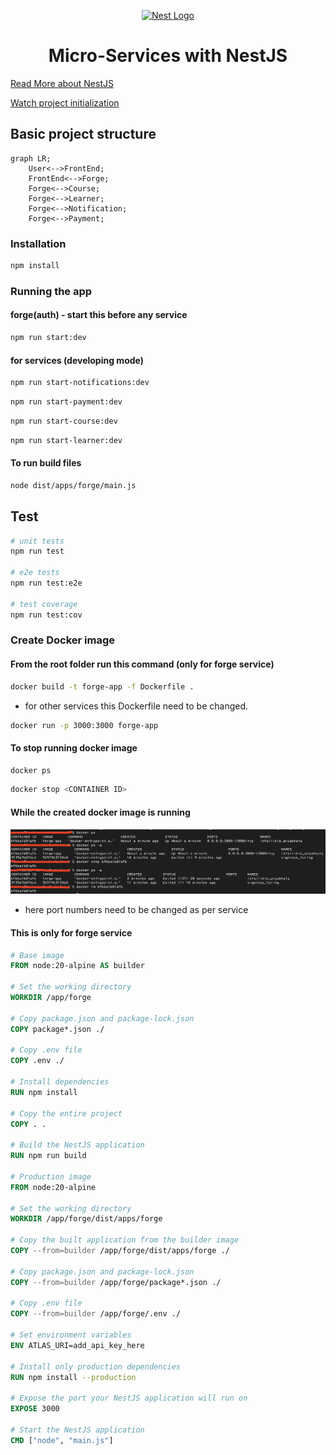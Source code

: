 <p align="center">
  <a href="http://nestjs.com/" target="blank"><img src="https://nestjs.com/img/logo-small.svg" width="200" alt="Nest Logo" /></a>
</p>

[circleci-image]: https://img.shields.io/circleci/build/github/nestjs/nest/master?token=abc123def456
[circleci-url]: https://circleci.com/gh/nestjs/nest

<h1 align="center">Micro-Services with NestJS</h1>

[Read More about NestJS](https://github.com/nestjs/nest)

[Watch project initialization](https://youtu.be/3_jJK5NMGzs?si=A7Ve1cSm4A71oCGi)

## Basic project structure

```mermaid
graph LR;
    User<-->FrontEnd;
    FrontEnd<-->Forge;
    Forge<-->Course;
    Forge<-->Learner;
    Forge<-->Notification;
    Forge<-->Payment;
```

### Installation

```bash
npm install
```

### Running the app

#### forge(auth) - start this before any service

```bash
npm run start:dev
```

#### for services (developing mode)

```bash
npm run start-notifications:dev
```

```bash
npm run start-payment:dev
```

```bash
npm run start-course:dev
```

```bash
npm run start-learner:dev
```

#### To run build files

```bash
node dist/apps/forge/main.js
```

## Test

```bash
# unit tests
npm run test

# e2e tests
npm run test:e2e

# test coverage
npm run test:cov
```

### Create Docker image

#### From the root folder run this command (only for forge service)

```bash
docker build -t forge-app -f Dockerfile .
```

- for other services this Dockerfile need to be changed.

```bash
docker run -p 3000:3000 forge-app
```

#### To stop running docker image

```bash
docker ps
```

```bash
docker stop <CONTAINER ID>
```

#### While the created docker image is running

![Running Docker](./images/docker_cmd.png)

- here port numbers need to be changed as per service

#### This is only for forge service

```Dockerfile
# Base image
FROM node:20-alpine AS builder

# Set the working directory
WORKDIR /app/forge

# Copy package.json and package-lock.json
COPY package*.json ./

# Copy .env file
COPY .env ./

# Install dependencies
RUN npm install

# Copy the entire project
COPY . .

# Build the NestJS application
RUN npm run build

# Production image
FROM node:20-alpine

# Set the working directory
WORKDIR /app/forge/dist/apps/forge

# Copy the built application from the builder image
COPY --from=builder /app/forge/dist/apps/forge ./

# Copy package.json and package-lock.json
COPY --from=builder /app/forge/package*.json ./

# Copy .env file
COPY --from=builder /app/forge/.env ./

# Set environment variables
ENV ATLAS_URI=add_api_key_here

# Install only production dependencies
RUN npm install --production

# Expose the port your NestJS application will run on
EXPOSE 3000

# Start the NestJS application
CMD ["node", "main.js"]
```
